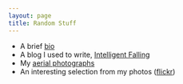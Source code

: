 ```yaml
---
layout: page
title: Random Stuff
---
```



- A brief [bio](bio.html)
- A blog I used to write, [Intelligent Falling](http://intelligent-falling.blogspot.com/)
- My [aerial photographs](http://www.cs.uwaterloo.ca/~jorchard/aerial/)
- An interesting selection from my photos ([flickr](http://www.flickr.com/photos/8702847@N05/sets/72157605004436735/))






